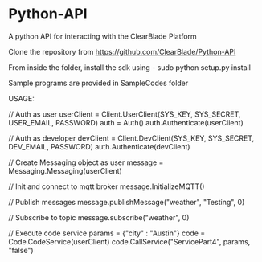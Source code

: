 Python-API
==========

A python API for interacting with the ClearBlade Platform


Clone the repository from https://github.com/ClearBlade/Python-API

From inside the folder, install the sdk using - sudo python setup.py install

Sample programs are provided in SampleCodes folder

USAGE:

// Auth as user
userClient = Client.UserClient(SYS_KEY, SYS_SECRET, USER_EMAIL, PASSWORD)
auth = Auth()
auth.Authenticate(userClient)

// Auth as developer
devClient = Client.DevClient(SYS_KEY, SYS_SECRET, DEV_EMAIL, PASSWORD)
auth.Authenticate(devClient)

// Create Messaging object as user
message = Messaging.Messaging(userClient)

// Init and connect to mqtt broker
message.InitializeMQTT()

// Publish messages
message.publishMessage("weather", "Testing", 0)

// Subscribe to topic
message.subscribe("weather", 0)

// Execute code service
params = {"city" : "Austin"}
code = Code.CodeService(userClient)
code.CallService("ServicePart4", params, "false")
